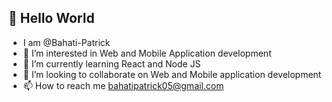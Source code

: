 ## 👋 Hello World
- I am @Bahati-Patrick
- 👀 I’m interested in Web and  Mobile Application development
- 🌱 I’m currently learning React and Node JS
- 👯 I’m looking to collaborate on Web and Mobile application development
- 📫 How to reach me bahatipatrick05@gmail.com

